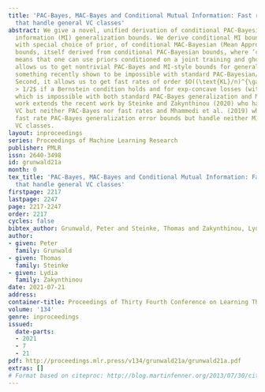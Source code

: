 ```yaml
---
title: 'PAC-Bayes, MAC-Bayes and Conditional Mutual Information: Fast rate bounds
  that handle general VC classes'
abstract: We give a novel, unified derivation of conditional PAC-Bayesian and mutual
  information (MI) generalization bounds. We derive conditional MI bounds as an instance,
  with special choice of prior, of conditional MAC-Bayesian (Mean Approximately Correct)
  bounds, itself derived from conditional PAC-Bayesian bounds, where ‘conditional’
  means that one can use priors conditioned on a joint training and ghost sample.  This
  allows us to get nontrivial PAC-Bayes and MI-style bounds for general VC classes,
  something recently shown to be impossible with standard PAC-Bayesian/MI bounds.
  Second, it allows us to get fast rates of order $O((\text{KL}/n)^{\gamma}$ for $\gamma
  > 1/2$ if a Bernstein condition holds and for exp-concave losses (with $\gamma=1$),
  which is impossible with both standard PAC-Bayes generalization and MI bounds. Our
  work extends the recent work by Steinke and Zakynthinou (2020) who handle MI with
  VC but neither PAC-Bayes nor fast rates and Mhammedi et al. (2019) who initiated
  fast rate PAC-Bayes generalization error bounds but handle neither MI nor general
  VC classes.
layout: inproceedings
series: Proceedings of Machine Learning Research
publisher: PMLR
issn: 2640-3498
id: grunwald21a
month: 0
tex_title: 'PAC-Bayes, MAC-Bayes and Conditional Mutual Information: Fast rate bounds
  that handle general VC classes'
firstpage: 2217
lastpage: 2247
page: 2217-2247
order: 2217
cycles: false
bibtex_author: Grunwald, Peter and Steinke, Thomas and Zakynthinou, Lydia
author:
- given: Peter
  family: Grunwald
- given: Thomas
  family: Steinke
- given: Lydia
  family: Zakynthinou
date: 2021-07-21
address:
container-title: Proceedings of Thirty Fourth Conference on Learning Theory
volume: '134'
genre: inproceedings
issued:
  date-parts:
  - 2021
  - 7
  - 21
pdf: http://proceedings.mlr.press/v134/grunwald21a/grunwald21a.pdf
extras: []
# Format based on citeproc: http://blog.martinfenner.org/2013/07/30/citeproc-yaml-for-bibliographies/
---
```

